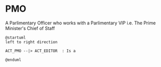 # PMO 

A Parlimentary Officer who works with a Parlimentary VIP i.e. The Prime Minister's Chief of Staff

```plantuml
@startuml
left to right direction

ACT_PMO --|> ACT_EDITOR  : Is a

@enduml
```